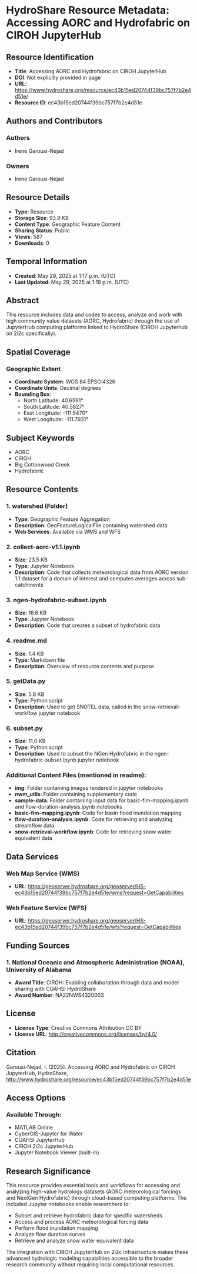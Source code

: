# HydroShare Resource Metadata: Accessing AORC and Hydrofabric on CIROH JupyterHub

## Resource Identification
- **Title**: Accessing AORC and Hydrofabric on CIROH JupyterHub
- **DOI**: Not explicitly provided in page
- **URL**: https://www.hydroshare.org/resource/ec43b15ed20744f39bc757f7b2e4d51e/
- **Resource ID**: ec43b15ed20744f39bc757f7b2e4d51e

## Authors and Contributors
### Authors
- Irene Garousi-Nejad

### Owners
- Irene Garousi-Nejad

## Resource Details
- **Type**: Resource
- **Storage Size**: 93.9 KB
- **Content Type**: Geographic Feature Content
- **Sharing Status**: Public
- **Views**: 587
- **Downloads**: 0

## Temporal Information
- **Created**: May 29, 2025 at 1:17 p.m. (UTC)
- **Last Updated**: May 29, 2025 at 1:19 p.m. (UTC)

## Abstract
This resource includes data and codes to access, analyze and work with high community value datasets (AORC, Hydrofabric) through the use of JupyterHub computing platforms linked to HydroShare (CIROH Jupyterhub on 2i2c specifically).

## Spatial Coverage
### Geographic Extent
- **Coordinate System**: WGS 84 EPSG:4326
- **Coordinate Units**: Decimal degrees
- **Bounding Box**:
  - North Latitude: 40.6591°
  - South Latitude: 40.5827°
  - East Longitude: -111.5470°
  - West Longitude: -111.7931°

## Subject Keywords
- AORC
- CIROH
- Big Cottonwood Creek
- Hydrofabric

## Resource Contents

### 1. watershed (Folder)
- **Type**: Geographic Feature Aggregation
- **Description**: GeoFeatureLogicalFile containing watershed data
- **Web Services**: Available via WMS and WFS

### 2. collect-aorc-v1.1.ipynb
- **Size**: 23.5 KB
- **Type**: Jupyter Notebook
- **Description**: Code that collects meteorological data from AORC version 1.1 dataset for a domain of interest and computes averages across sub-catchments

### 3. ngen-hydrofabric-subset.ipynb
- **Size**: 16.6 KB
- **Type**: Jupyter Notebook
- **Description**: Code that creates a subset of hydrofabric data

### 4. readme.md
- **Size**: 1.4 KB
- **Type**: Markdown file
- **Description**: Overview of resource contents and purpose

### 5. getData.py
- **Size**: 5.8 KB
- **Type**: Python script
- **Description**: Used to get SNOTEL data, called in the snow-retrieval-workflow jupyter notebook

### 6. subset.py
- **Size**: 11.0 KB
- **Type**: Python script
- **Description**: Used to subset the NGen Hydrofabric in the ngen-hydrofabric-subset.ipynb jupyter notebook

### Additional Content Files (mentioned in readme):
- **img**: Folder containing images rendered in jupyter notebooks
- **nwm_utils**: Folder containing supplementary code
- **sample-data**: Folder containing input data for basic-fim-mapping.ipynb and flow-duration-analysis.ipynb notebooks
- **basic-fim-mapping.ipynb**: Code for basin flood inundation mapping
- **flow-duration-analysis.ipynb**: Code for retrieving and analyzing streamflow data
- **snow-retrieval-workflow.ipynb**: Code for retrieving snow water equivalent data

## Data Services
### Web Map Service (WMS)
- **URL**: https://geoserver.hydroshare.org/geoserver/HS-ec43b15ed20744f39bc757f7b2e4d51e/wms?request=GetCapabilities

### Web Feature Service (WFS)
- **URL**: https://geoserver.hydroshare.org/geoserver/HS-ec43b15ed20744f39bc757f7b2e4d51e/wfs?request=GetCapabilities

## Funding Sources

### 1. National Oceanic and Atmospheric Administration (NOAA), University of Alabama
- **Award Title**: CIROH: Enabling collaboration through data and model sharing with CUAHSI HydroShare
- **Award Number**: NA22NWS4320003

## License
- **License Type**: Creative Commons Attribution CC BY
- **License URL**: http://creativecommons.org/licenses/by/4.0/

## Citation
Garousi-Nejad, I. (2025). Accessing AORC and Hydrofabric on CIROH JupyterHub, HydroShare, http://www.hydroshare.org/resource/ec43b15ed20744f39bc757f7b2e4d51e

## Access Options
### Available Through:
- MATLAB Online
- CyberGIS-Jupyter for Water
- CUAHSI JupyterHub
- CIROH 2i2c JupyterHub
- Jupyter Notebook Viewer (built-in)

## Research Significance
This resource provides essential tools and workflows for accessing and analyzing high-value hydrology datasets (AORC meteorological forcings and NextGen Hydrofabric) through cloud-based computing platforms. The included Jupyter notebooks enable researchers to:
- Subset and retrieve hydrofabric data for specific watersheds
- Access and process AORC meteorological forcing data
- Perform flood inundation mapping
- Analyze flow duration curves
- Retrieve and analyze snow water equivalent data

The integration with CIROH JupyterHub on 2i2c infrastructure makes these advanced hydrologic modeling capabilities accessible to the broader research community without requiring local computational resources.